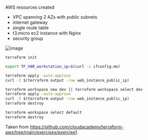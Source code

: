 AWS resources created

* VPC spanning 2 AZs with public subnets
* internet gateway
* single route table
* t3.micro ec2 instance with Nginx
* security group

![image](https://user-images.githubusercontent.com/1047259/189320223-7f2a35b5-5766-4332-8666-47cc0ee7ad7c.png)

```sh
terraform init

export TF_VAR_workstation_ip=$(curl -s ifconfig.me)

terraform apply -auto-approve
curl -I $(terraform output -raw web_instance_public_ip)

terraform workspace new dev || terraform workspace select dev 
terraform apply -auto-approve
curl -I $(terraform output -raw web_instance_public_ip)
terraform destroy

terraform workspace select default
terraform destroy
```

Taken from https://github.com/cloudacademy/terraform-aws/tree/main/exercises/exercise1.
